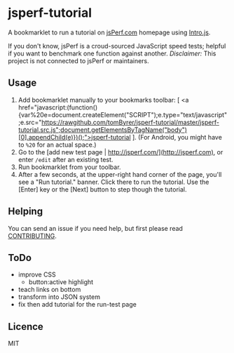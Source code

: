 jsperf-tutorial
==============

A bookmarklet to run a tutorial on [jsPerf.com](http://jsperf.com) homepage using [Intro.js](http://usablica.github.io/intro.js/).

If you don't know, jsPerf is a croud-sourced JavaScript speed tests; helpful if you want to benchmark one function against another.  *Disclaimer:*  This project is not connected to jsPerf or maintainers.

## Usage

1. Add bookmarklet manually to your bookmarks toolbar: [ 
<a href="javascript:(function(){var%20e=document.createElement("SCRIPT");e.type="text/javascript";e.src="https://rawgithub.com/tomByrer/jsperf-tutorial/master/jsperf-tutorial.src.js";document.getElementsByTagName("body")[0].appendChild(e)})();">jsperf-tutorial</a> ].
(For Android, you might have to `%20` for an actual space.)
2. Go to the [add new test page | http://jsperf.com/](http://jsperf.com), or enter `/edit` after an existing test.
3. Run bookmarklet from your toolbar.
4. After a few seconds, at the upper-right hand corner of the page, you'll see a "Run tutorial." banner.  Click there to run the tutorial.  Use the [Enter] key or the [Next] button to step though the tutorial.

## Helping

You can send an issue if you need help, but first please read  [CONTRIBUTING](https://github.com/tomByrer/jsperf-tutorial/blob/master/CONTRIBUTING.md).

## ToDo

* improve CSS
	* button:active highlight
* teach links on bottom
* transform into JSON system
* fix then add tutorial for the run-test page

## Licence

MIT
